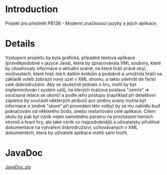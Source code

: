 # Introduction #

Projekt pro předmět PB138 - Moderní značkovací jazyky a jejich aplikace.


# Details #

Výstupem projektu by byla grafická, případně textová aplikace  (pravděpodobně v jazyce Java), která by zpracovávala XML soubory, které by obsahovaly informace o aktuální scéně, na které hráč právě stojí, možnostech, které hráč má k dalším
krokům a podobně a umožnila hráči na základě voleb zobrazit nový uzel v XML stromu, a takto odehrát de facto celé dobrodružství. Aby se skutečně jednalo o hru, mohl by být implementován i systém uzlů, na kterých hráčova postava "zemře" => současná relace se ukončí a podle jeho postupu (například při detektivní zápletce by součástí některých atributů pro změnu scény mohla být informace o změně "skore" při provedení této volby) by se mu nabídlo buď pokračování od některého bodu, anebo restartování celé aplikace.
Cílem úkolu by pak byl vznik nejen samotného parseru na procházení herních stromů a hraní hry, ale také vznik co nejpodrobnější a uživatelsky přívětivé dokumentace na vytváření dobrodružství, uchovávaných v XML dokumentech, která by uživatelé aplikace mohli sami tvořit.

# JavaDoc #


[JavaDoc.zip](https://mega.co.nz/#!h8hyXQxD!aPj1dz80a1pEUWyKeC4CGr1tvelEAKxeqLeUt8K_5So)